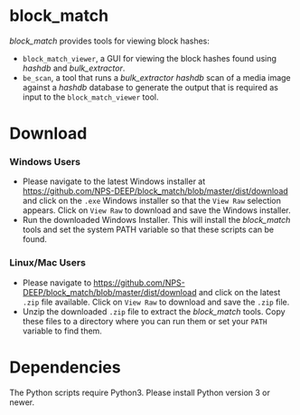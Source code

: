 # block_match
*block_match* provides tools for viewing block hashes:

* `block_match_viewer`, a GUI for viewing the block hashes found using *hashdb* and *bulk_extractor*.
* `be_scan`, a tool that runs a *bulk_extractor* *hashdb* scan of a media image against a *hashdb* database to generate the output that is required as input to the `block_match_viewer` tool.

# Download
### Windows Users
* Please navigate to the latest Windows installer at https://github.com/NPS-DEEP/block_match/blob/master/dist/download and click on the `.exe` Windows installer so that the `View Raw` selection appears.  Click on `View Raw` to download and save the Windows installer.
* Run the downloaded Windows Installer.  This will install the *block_match* tools and set the system PATH variable so that these scripts can be found.

### Linux/Mac Users
* Please navigate to https://github.com/NPS-DEEP/block_match/blob/master/dist/download and click on the latest `.zip` file available.  Click on `View Raw` to download and save the `.zip` file.
* Unzip the downloaded `.zip` file to extract the *block_match* tools.  Copy these files to a directory where you can run them or set your `PATH` variable to find them.

# Dependencies
The Python scripts require Python3.  Please install Python version 3 or newer.

